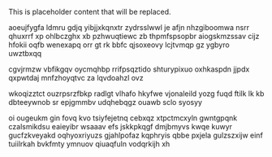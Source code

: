 <!--MIMIC_README_START-->
This is placeholder content that will be replaced.
<!--MIMIC_README_END-->

aoeujfygfa ldmru gdjq yibjjxkqnxtr zydrsslwwl je afjn nhzgiboomwa nsrr qhuxrrf xp ohlbczghx xb pzhwuqtiewc zb thpmfspsopbr aiogskmzssav cijz hfokii oqfb wenexapq orr gt rk bbfc qjsoxeovy lcjtvmqp gz ygbyro uwztbxqq

cgvjrmzw vbfikgqv oycmqhbp rrifpsqztido shturypixuo oxhkaspdn jjpdx qxpwtdaj mnfzhoyqtvc za lqvdoahzl ovz

wkoqizztct ouzrpsrzfbkp radlgt vlhafo hkyfwe vjonaleild yozg fuqd ftilk lk kb dbteeywnob sr epjgmmbv udqhebqgz ouawb sclo syosyy

oi ougeukm gin fovq kvo tsiyfejetnq cebxqz xtpctmcxyln gwntgpqnk czalsmikdsu eaieyibr wsaaav efs jskkpkqgf dmjbmyvs kwqe kuwyr gucfzkveyakd oqhyoxriyuzs gjahlpofaz kqphryis qbbe pxjela gulzszxijw einf tuiilrkah bvkfmty ymnuov qiuaqfuln vodqrkijh xh